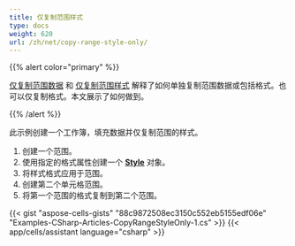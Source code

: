 ```yaml
---
title: 仅复制范围样式
type: docs
weight: 620
url: /zh/net/copy-range-style-only/
---
```


{{% alert color="primary" %}}

[仅复制范围数据](/cells/zh/net/copy-range-data-only/) 和 [仅复制范围样式](/cells/zh/net/copy-range-style-only/) 解释了如何单独复制范围数据或包括格式。也可以仅复制格式。本文展示了如何做到。

{{% /alert %}} 

此示例创建一个工作簿，填充数据并仅复制范围的样式。

1. 创建一个范围。
1. 使用指定的格式属性创建一个 [**Style**](https://reference.aspose.com/cells/net/aspose.cells/style) 对象。
1. 将样式格式应用于范围。
1. 创建第二个单元格范围。
1. 将第一个范围的格式复制到第二个范围。

{{< gist "aspose-cells-gists" "88c9872508ec3150c552eb5155edf06e" "Examples-CSharp-Articles-CopyRangeStyleOnly-1.cs" >}}
{{< app/cells/assistant language="csharp" >}}
